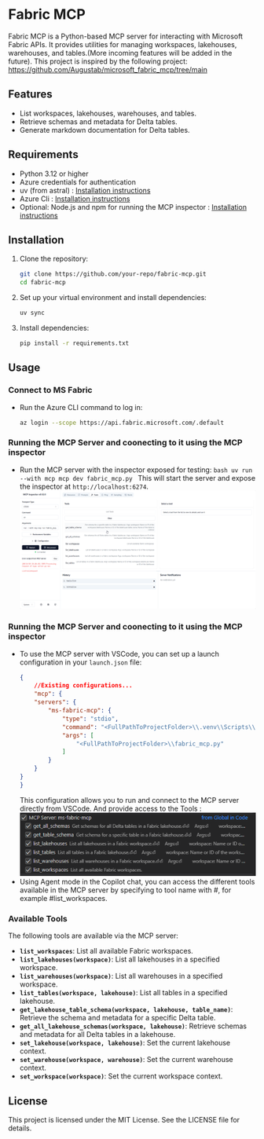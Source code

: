# Fabric MCP

Fabric MCP is a Python-based MCP server for interacting with Microsoft Fabric APIs. It provides utilities for managing workspaces, lakehouses, warehouses, and tables.(More incoming features will be added in the future).
This project is inspired by the following project: https://github.com/Augustab/microsoft_fabric_mcp/tree/main
## Features

- List workspaces, lakehouses, warehouses, and tables.
- Retrieve schemas and metadata for Delta tables.
- Generate markdown documentation for Delta tables.

## Requirements

- Python 3.12 or higher
- Azure credentials for authentication
- uv (from astral) : [Installation instructions](https://docs.astral.sh/uv/getting-started/installation/#installing-uv)
- Azure Cli : [Installation instructions](https://learn.microsoft.com/en-us/cli/azure/install-azure-cli?view=azure-cli-latest)
- Optional: Node.js and npm for running the MCP inspector : [Installation instructions](https://nodejs.org/en/download)

## Installation

1. Clone the repository:
   ```bash
   git clone https://github.com/your-repo/fabric-mcp.git
   cd fabric-mcp
   ```

2. Set up your virtual environment and install dependencies:
   ```bash
   uv sync
   ```

3. Install dependencies:
   ```bash
   pip install -r requirements.txt
   ```

## Usage

### Connect to MS Fabric

- Run the Azure CLI command to log in:
    ```bash
    az login --scope https://api.fabric.microsoft.com/.default
    ```
### Running the MCP Server and coonecting to it using the MCP inspector

- Run the MCP server with the inspector exposed for testing:
        ```bash
        uv run --with mcp mcp dev fabric_mcp.py
        ```
        This will start the server and expose the inspector at `http://localhost:6274`.
        ![alt text](docs/mcp_inspector.png)

### Running the MCP Server and coonecting to it using the MCP inspector
- To use the MCP server with VSCode, you can set up a launch configuration in your `launch.json` file:
    ```json
    {
        //Existing configurations...
        "mcp": {
        "servers": {
            "ms-fabric-mcp": {
                "type": "stdio",
                "command": "<FullPathToProjectFolder>\\.venv\\Scripts\\python.exe ",
                "args": [
                    "<FullPathToProjectFolder>\\fabric_mcp.py"
                ]
            }
        }
    }
    }
    ```
    This configuration allows you to run and connect to the MCP server directly from VSCode.
    And provide access to the Tools : 
    ![alt text](docs/mcp_vscode.png)
- Using Agent mode in the Copilot chat, you can access the different tools available in the MCP server by specifying to tool name with #<tool>, for example #list_workspaces. 

### Available Tools

The following tools are available via the MCP server:

- **`list_workspaces`**: List all available Fabric workspaces.
- **`list_lakehouses(workspace)`**: List all lakehouses in a specified workspace.
- **`list_warehouses(workspace)`**: List all warehouses in a specified workspace.
- **`list_tables(workspace, lakehouse)`**: List all tables in a specified lakehouse.
- **`get_lakehouse_table_schema(workspace, lakehouse, table_name)`**: Retrieve the schema and metadata for a specific Delta table.
- **`get_all_lakehouse_schemas(workspace, lakehouse)`**: Retrieve schemas and metadata for all Delta tables in a lakehouse.
- **`set_lakehouse(workspace, lakehouse)`**: Set the current lakehouse context.
- **`set_warehouse(workspace, warehouse)`**: Set the current warehouse context.
- **`set_workspace(workspace)`**: Set the current workspace context.


## License

This project is licensed under the MIT License. See the LICENSE file for details.
